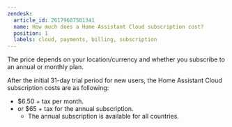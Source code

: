 ```yaml
---
zendesk:
  article_id: 26179687501341
  name: How much does a Home Assistant Cloud subscription cost?
  position: 1
  labels: cloud, payments, billing, subscription
---
```


The price depends on your location/currency and whether you subscribe to an annual or monthly plan.

After the initial 31-day trial period for new users, the Home Assistant Cloud subscription costs are as following:

- $6.50 + tax per month.
- or $65 + tax for the annual subscription.
  - The annual subscription is available for all countries.
